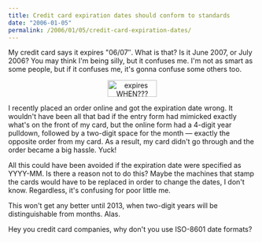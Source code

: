 ```yaml
---
title: Credit card expiration dates should conform to standards
date: "2006-01-05"
permalink: /2006/01/05/credit-card-expiration-dates/
---
```

My credit card says it expires "06/07&#8243;. What is that? Is it June 2007, or July 2006? You may think I'm being silly, but it confuses me. I'm not as smart as some people, but if it confuses me, it's gonna confuse some others too.

<p style="text-align:center">
  <img src="/articles/images/credit-card.png" alt="expires WHEN???" height="34" width="100" />
</p>

I recently placed an order online and got the expiration date wrong. It wouldn't have been all that bad if the entry form had mimicked exactly what's on the front of my card, but the online form had a 4-digit year pulldown, followed by a two-digit space for the month &#8212; exactly the opposite order from my card. As a result, my card didn't go through and the order became a big hassle. Yuck!

All this could have been avoided if the expiration date were specified as YYYY-MM. Is there a reason not to do this? Maybe the machines that stamp the cards would have to be replaced in order to change the dates, I don't know. Regardless, it's confusing for poor little me.

This won't get any better until 2013, when two-digit years will be distinguishable from months. Alas.

Hey you credit card companies, why don't you use ISO-8601 date formats?
